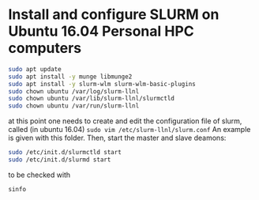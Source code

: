# Install and configure SLURM on Ubuntu 16.04 Personal HPC computers

```sh
sudo apt update
sudo apt install -y munge libmunge2
sudo apt install -y slurm-wlm slurm-wlm-basic-plugins
sudo chown ubuntu /var/log/slurm-llnl
sudo chown ubuntu /var/lib/slurm-llnl/slurmctld
sudo chown ubuntu /var/run/slurm-llnl
```

at this point one needs to create and edit the configuration file of slurm, called (in ubuntu 16.04) `sudo vim /etc/slurm-llnl/slurm.conf`
An example is given with this folder.
Then, start the master and slave deamons:

```sh
sudo /etc/init.d/slurmctld start
sudo /etc/init.d/slurmd start
```

to be checked with 

```sh
sinfo
```

